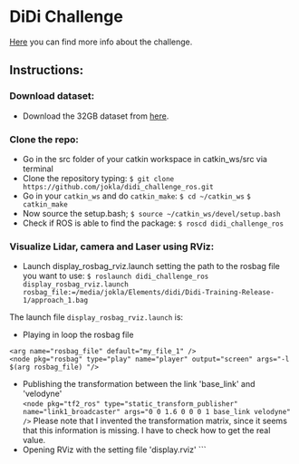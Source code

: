 #  DiDi Challenge 

[Here](https://www.udacity.com/didi-challenge) you can find more info about the challenge.

## Instructions:

### Download dataset:
* Download the 32GB dataset from [here](http://academictorrents.com/details/76352487923a31d47a6029ddebf40d9265e770b5).

### Clone the repo:
* Go in the src folder of your catkin workspace in catkin_ws/src via terminal
* Clone the repository typing:
  `$ git clone https://github.com/jokla/didi_challenge_ros.git`
* Go in your `catkin_ws` and do `catkin_make`:
  `$ cd ~/catkin_ws`
  `$ catkin_make`
* Now source the setup.bash;
  `$ source ~/catkin_ws/devel/setup.bash`
* Check if ROS is able to find the package:
  `$ roscd didi_challenge_ros`


### Visualize Lidar, camera and Laser using RViz:
* Launch display_rosbag_rviz.launch setting the path to the rosbag file you want to use:
 `$ roslaunch didi_challenge_ros display_rosbag_rviz.launch rosbag_file:=/media/jokla/Elements/didi/Didi-Training-Release-1/approach_1.bag`
 
The launch file `display_rosbag_rviz.launch` is:
* Playing in loop the rosbag file 
```
<arg name="rosbag_file" default="my_file_1" />
<node pkg="rosbag" type="play" name="player" output="screen" args="-l $(arg rosbag_file) "/>
```
* Publishing the transformation between the link 'base_link' and 'velodyne'   
`<node pkg="tf2_ros" type="static_transform_publisher" name="link1_broadcaster" args="0 0 1.6 0 0 0 1 base_link velodyne" />`
 Please note that I invented the transformation matrix, since it seems that this information is missing. I have to check how to get the real value. 
 * Opening RViz with the setting file 'display.rviz'
`<node name="rviz" pkg="rviz" type="rviz" args="-d $(find didi_challenge_ros)/launch/display.rviz" />``
